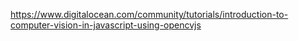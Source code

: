 https://www.digitalocean.com/community/tutorials/introduction-to-computer-vision-in-javascript-using-opencvjs